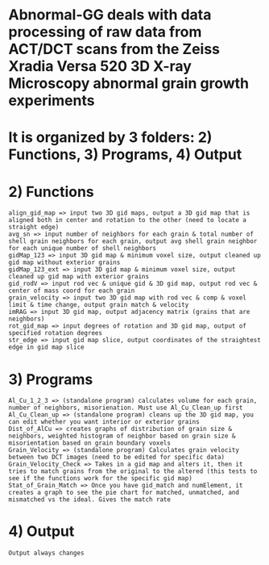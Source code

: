 # Abnormal-GG deals with data processing of raw data from ACT/DCT scans from the Zeiss Xradia Versa 520 3D X-ray Microscopy abnormal grain growth experiments
# It is organized by 3 folders: 2) Functions, 3) Programs, 4) Output
  # 2) Functions
    align_gid_map => input two 3D gid maps, output a 3D gid map that is aligned both in center and rotation to the other (need to locate a straight edge)
    avg_sn => input number of neighbors for each grain & total number of shell grain neighbors for each grain, output avg shell grain neighbor for each unique number of shell neighbors
    gidMap_123 => input 3D gid map & minimum voxel size, output cleaned up gid map without exterior grains
    gidMap_123_ext => input 3D gid map & minimum voxel size, output cleaned up gid map with exterior grains
    gid_rodV => input rod vec & unique gid & 3D gid map, output rod vec & center of mass coord for each grain
    grain_velocity => input two 3D gid map with rod vec & comp & voxel limit & time change, output grain match & velocity
    imRAG => input 3D gid map, output adjacency matrix (grains that are neighbors)
    rot_gid_map => input degrees of rotation and 3D gid map, output of specified rotation degrees
    str_edge => input gid map slice, output coordinates of the straightest edge in gid map slice
  # 3) Programs
    Al_Cu_1_2_3 => (standalone program) calculates volume for each grain, number of neighbors, misorienation. Must use Al_Cu_Clean_up first
    Al_Cu_Clean_up => (standalone program) cleans up the 3D gid map, you can edit whether you want interior or exterior grains
    Dist_of_AlCu => creates graphs of distribution of grain size & neighbors, weighted histogram of neighbor based on grain size & misorientation based on grain boundary voxels
    Grain_Velocity => (standalone program) Calculates grain velocity between two DCT images (need to be edited for specific data)
    Grain_Velocity_Check => Takes in a gid map and alters it, then it tries to match grains from the original to the altered (this tests to see if the functions work for the specific gid map)
    Stat_of_Grain_Match => Once you have gid_match and numElement, it creates a graph to see the pie chart for matched, unmatched, and mismatched vs the ideal. Gives the match rate
  # 4) Output
    Output always changes

